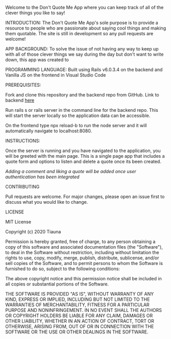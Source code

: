 
Welcome to the Don't Quote Me App where you can keep track of all of the clever things you like to say!

INTRODUCTION: The Don't Quote Me App's sole purpose is to provide a resource to people who are passionate about saying cool things and making them quotable. The site is still in development so any pull requests are welcome!

APP BACKGROUND: To solve the issue of not having any way to keep up with all of those clever things we say during the day but don't want to write down, this app was created to 

PROGRAMMING LANGUAGE: Built using Rails v6.0.3.4 on the backend and Vanilla JS on the frontend in Visual Studio Code

PREREQUISITES:

Fork and clone this repository and the backend repo from GitHub. Link to backend [here](https://github.com/tdpaul315/js-quote-me-backend)

Run rails s or rails server in the command line for the backend repo. This will start the server locally so the application data can be accessible. 

On the frontend type npx reload-b to run the node server and it will automatically navigate to localhost:8080.  

INSTRUCTIONS:

Once the server is running and you have navigated to the application, you will be greeted with the main page. This is a single page app that includes a quote form and options to listen and delete a quote once its been created. 

*Adding a comment and liking a quote will be added once user authentication has been integrated*

CONTRIBUTING

Pull requests are welcome. For major changes, please open an issue first to discuss what you would like to change.

LICENSE

MIT License

Copyright (c) 2020 Tiauna

Permission is hereby granted, free of charge, to any person obtaining a copy of this software and associated documentation files (the "Software"), to deal in the Software without restriction, including without limitation the rights to use, copy, modify, merge, publish, distribute, sublicense, and/or sell copies of the Software, and to permit persons to whom the Software is furnished to do so, subject to the following conditions:

The above copyright notice and this permission notice shall be included in all copies or substantial portions of the Software.

THE SOFTWARE IS PROVIDED "AS IS", WITHOUT WARRANTY OF ANY KIND, EXPRESS OR IMPLIED, INCLUDING BUT NOT LIMITED TO THE WARRANTIES OF MERCHANTABILITY, FITNESS FOR A PARTICULAR PURPOSE AND NONINFRINGEMENT. IN NO EVENT SHALL THE AUTHORS OR COPYRIGHT HOLDERS BE LIABLE FOR ANY CLAIM, DAMAGES OR OTHER LIABILITY, WHETHER IN AN ACTION OF CONTRACT, TORT OR OTHERWISE, ARISING FROM, OUT OF OR IN CONNECTION WITH THE SOFTWARE OR THE USE OR OTHER DEALINGS IN THE SOFTWARE.








